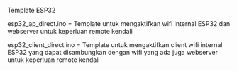 Template ESP32

esp32_ap_direct.ino = Template untuk mengaktifkan wifi internal ESP32 dan webserver untuk keperluan remote kendali

esp32_client_direct.ino = Template untuk mengaktifkan client wifi internal ESP32 yang dapat disambungkan dengan wifi yang ada juga webserver untuk keperluan remote kendali
